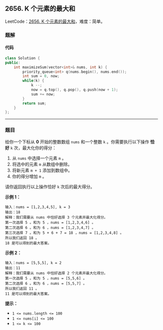 ## 2656. K 个元素的最大和

LeetCode：[2656. K 个元素的最大和](https://leetcode.cn/problems/maximum-sum-with-exactly-k-elements/)，难度：简单。

### 题解

#### 代码

```c++
class Solution {
public:
    int maximizeSum(vector<int>& nums, int k) {
        priority_queue<int> q(nums.begin(), nums.end());
        int sum = 0, now;
        while(k) {
            k --;
            now = q.top(), q.pop(), q.push(now + 1);
            sum += now;
        }
        return sum;
    }
};
```



---



### 题目

给你一个下标从 **0** 开始的整数数组 `nums` 和一个整数 `k` 。你需要执行以下操作 **恰好** `k` 次，最大化你的得分：

1. 从 `nums` 中选择一个元素 `m` 。
2. 将选中的元素 `m` 从数组中删除。
3. 将新元素 `m + 1` 添加到数组中。
4. 你的得分增加 `m` 。

请你返回执行以上操作恰好 `k` 次后的最大得分。

 

**示例 1：**

```
输入：nums = [1,2,3,4,5], k = 3
输出：18
解释：我们需要从 nums 中恰好选择 3 个元素并最大化得分。
第一次选择 5 。和为 5 ，nums = [1,2,3,4,6] 。
第二次选择 6 。和为 6 ，nums = [1,2,3,4,7] 。
第三次选择 7 。和为 5 + 6 + 7 = 18 ，nums = [1,2,3,4,8] 。
所以我们返回 18 。
18 是可以得到的最大答案。
```

**示例 2：**

```
输入：nums = [5,5,5], k = 2
输出：11
解释：我们需要从 nums 中恰好选择 2 个元素并最大化得分。
第一次选择 5 。和为 5 ，nums = [5,5,6] 。
第二次选择 6 。和为 6 ，nums = [5,5,7] 。
所以我们返回 11 。
11 是可以得到的最大答案。
```

 

**提示：**

- `1 <= nums.length <= 100`
- `1 <= nums[i] <= 100`
- `1 <= k <= 100`


